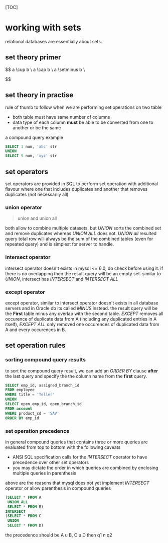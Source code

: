 [TOC]

# working with sets

relational databases are essentially about sets.

## set theory primer

$$
a \cup b \\
a \cap b \\
a \setminus b \\
$$

## set theory in practise

rule of thumb to follow when we are performing set operations on two table

- both table must have same number of columns
- data type of each column **must** be able to be converted from one to another or be the same

a compound query example

```sql
SELECT 1 num, 'abc' str
UNION
SELECT 9 num, 'xyz' str
```

## set operators

set operators are provided in SQL to perform set operation with additional flavour where one that includes duplicates and another that removes duplicates (not necessarily all)

### union operator

> union and union all

both allow to combine multiple datasets, but *UNION* sorts the combined set and remove duplicates whereas *UNION ALL* does not. *UNION all* resulted query total row will always be the sum of the combined tables (even for repeated query) and is simplest for server to handle.

### intersect operator

intersect operator doesn't exists in mysql <= 6.0, do check before using it. if there is no overlapping then the result query will be an empty set. similar to *UNION*, intersect has *INTERSECT* and *INTERSECT ALL*

### except operator

except operator, similar to intersect operator doesn't exists in all database servers and in Oracle db its called *MINUS* instead. the result query will be the **First** table minus any overlap with the second table. *EXCEPT* removes all occurence of duplicate data from A (including any duplicated entries in A itself), *EXCEPT ALL* only removed one occurences of duplicated data from A and every occurences in B.

## set operation rules

### sorting compound query results

to sort the compound query result, we can add an *ORDER BY* clause **after** the last query and specify the the column name from the **first** query.

````sql
SELECT emp_id, assigned_branch_id
FROM employee
WHERE title = 'Teller'
UNION
SELECT open_emp_id, open_branch_id
FROM account
WHERE product_cd = 'SAV'
ORDER BY emp_id
````

### set operation precedence

in general compound queries that contains three or more queries are evaluated from top to bottom with the following caveats

- ANSI SQL specification calls for the *INTERSECT* operator to have precedence over other set operators
- you may dictate the order in which queries are combined by enclosing multiple queries in parenthesis

above are the reasons that mysql does not yet implement *INTERSECT* operator or allow parenthesis in compound queries

```sql
(SELECT * FROM A 
 UNION ALL 
 SELECT * FROM B)
INTERSECT
(SELECT * FROM C
 UNION
 SELECT * FROM D)
```

the precedence should be A u B, C u D then q1 n q2